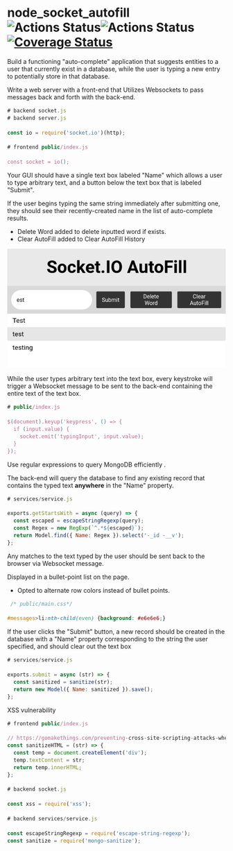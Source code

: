 # node_socket_autofill ![Actions Status](https://github.com/ArthurVardevanyan/node_socket_autofill/workflows/nodeJS/badge.svg)![Actions Status](https://github.com/ArthurVardevanyan/node_socket_autofill/workflows/CodeQL/badge.svg)[![Coverage Status](https://coveralls.io/repos/github/ArthurVardevanyan/node_socket_autofill/badge.svg?branch=master)](https://coveralls.io/github/ArthurVardevanyan/node_socket_autofill?branch=master)

Build a functioning "auto-complete" application that suggests entities to a user that currently exist in a database, while the user is typing a new entry to potentially store in that database.

Write a web server with a front-end that Utilizes Websockets to pass messages back and forth with the back-end. 

```javascript
# backend socket.js
# backend server.js

const io = require('socket.io')(http);

# frontend public/index.js

const socket = io();
```

Your GUI should have a single text box labeled "Name" which allows a user to type arbitrary text, and a button below the text box that is labeled "Submit".

If the user begins typing the same string immediately after submitting one, they should see their recently-created name in the list of auto-complete results.

 * Delete Word added to delete inputted word if exists.
 * Clear AutoFill added to Clear AutoFill History

![Alt text](img/Sample_Image.png?raw=true "Sample Output")
 

While the user types arbitrary text into the text box, every keystroke will trigger a Websocket message to be sent to the back-end containing the entire text of the text box. 

```javascript
# public/index.js

$(document).keyup('keypress', () => {
  if (input.value) {
    socket.emit('typingInput', input.value);
  }
});
```

Use regular expressions to query MongoDB efficiently .

The back-end will query the database to find any existing record that contains the typed text **anywhere** in the "Name" property. 


```javascript
# services/service.js

exports.getStartsWith = async (query) => {
  const escaped = escapeStringRegexp(query);
  const Regex = new RegExp(`^.*${escaped}`);
  return Model.find({ Name: Regex }).select('-_id -__v');
};
```

Any matches to the text typed by the user should be sent back to the browser via Websocket message.

Displayed in a bullet-point list on the page.
* Opted to alternate row colors instead of bullet points.
```css
 /* public/main.css*/

#messages>li:nth-child(even) {background: #e6e6e6;}

```


If the user clicks the "Submit" button, a new record should be created in the database with a "Name" property corresponding to the string the user specified, and should clear out the text box 

```javascript
# services/service.js

exports.submit = async (str) => {
  const sanitized = sanitize(str);
  return new Model({ Name: sanitized }).save();
};
```

XSS vulnerability 

```javascript
# frontend public/index.js

// https://gomakethings.com/preventing-cross-site-scripting-attacks-when-using-innerhtml-in-vanilla-javascript/
const sanitizeHTML = (str) => {
  const temp = document.createElement('div');
  temp.textContent = str;
  return temp.innerHTML;
};

# backend socket.js

const xss = require('xss');

# backend services/service.js

const escapeStringRegexp = require('escape-string-regexp');
const sanitize = require('mongo-sanitize');
```


